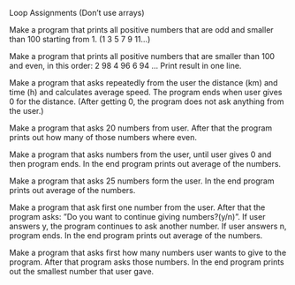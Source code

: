 Loop Assignments (Don’t use arrays)

Make a program that prints all positive numbers that are odd and smaller than 100 starting from 1. (1 3 5 7 9 11…)

Make a program that prints all positive numbers that are smaller than 100 and even, in this order: 2 98 4 96 6 94 … Print result in one line.

Make a program that asks repeatedly from the user the distance (km) and time (h) and calculates average speed. The program ends when user gives 0 for the distance. (After getting 0, the program does not ask anything from the user.)

Make a program that asks 20 numbers from user. After that the program prints out how many of those numbers where even.

Make a program that asks numbers from the user, until user gives 0 and then program ends. In the end program prints out average of the numbers.

Make a program that asks 25 numbers form the user. In the end program prints out average of the numbers.

Make a program that ask first one number from the user. After that the program asks: ”Do you want to continue giving numbers?(y/n)”. If user answers y, the program continues to ask another number. If user answers n, program ends. In the end program prints out average of the numbers.

Make a program that asks first how many numbers user wants to give to the program. After that program asks those numbers. In the end program prints out the smallest number that user gave.